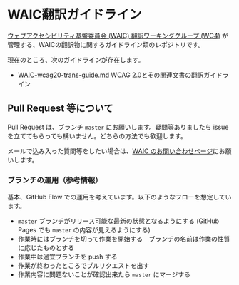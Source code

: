 # WAIC翻訳ガイドライン

[ウェブアクセシビリティ基盤委員会 (WAIC) 翻訳ワーキンググループ (WG4)](http://waic.jp/committee/wg4/) が管理する、WAICの翻訳物に関するガイドライン類のレポジトリです。

現在のところ、次のガイドラインが存在します。

- [WAIC-wcag20-trans-guide.md](https://github.com/waic/translation_guidelines/blob/master/WAIC-wcag20-trans-guide.md) WCAG 2.0とその関連文書の翻訳ガイドライン


## Pull Request 等について

Pull Request は、ブランチ `master` にお願いします。疑問等ありましたら issue を立ててもらっても構いません。どちらの方法でも歓迎します。

メールで込み入った質問等をしたい場合は、[WAIC のお問い合わせページ](http://waic.jp/contact/)にお願いします。

### ブランチの運用（参考情報）

基本、GitHub Flow での運用を考えています。以下のようなフローを想定しています。

- `master` ブランチがリリース可能な最新の状態となるようにする (GitHub Pages でも `master` の内容が見えるようにする)
- 作業時にはブランチを切って作業を開始する　ブランチの名前は作業の性質に応じたものとする
- 作業中は適宜ブランチを push する
- 作業が終わったところでプルリクエストを出す
- 作業内容に問題ないことが確認出来たら `master` にマージする